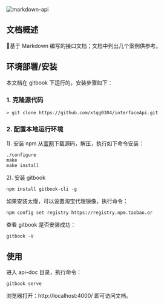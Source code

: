 ![markdown-api](http://oerolc7og.bkt.clouddn.com/images/miho/openproject/markdown-api.jpg)

## 文档概述

:green_book:基于 Markdown 编写的接口文档；文档中列出几个案例供参考。

## 环境部署/安装

本文档在 gitbook 下运行的，安装步骤如下：

### 1. 克隆源代码

    > git clone https://github.com/xtqg0304/interfaceApi.git

### 2. 配置本地运行环境

1). 安装 npm
从[官网](https://nodejs.org/en/download/)下载源码，解压，执行如下命令安装：

```shell
./configure
make
make install
```

2). 安装 gitbook

```shell
npm install gitbook-cli -g
```

如果安装太慢，可以设置淘宝代理镜像，执行命令：

```shell
npm config set registry https://registry.npm.taobao.or
```

查看 gitbook 是否安装成功：

```shell
gitbook -V
```

## 使用

进入 api-doc 目录，执行命令：

```shell
gitbook serve
```

浏览器打开：http://localhost:4000/
即可访问文档。

